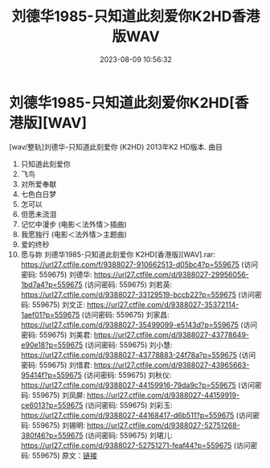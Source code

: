 ﻿---
title: 刘德华1985-只知道此刻爱你K2HD香港版WAV
date: 2023-08-09 10:56:32
categories: WAV车载音乐、镜像
tags: 华语中文
---
# 刘德华1985-只知道此刻爱你K2HD[香港版][WAV]

[wav/整轨]刘德华-只知道此刻爱你 (K2HD)
2013年K2 HD版本.
曲目
01. 只知道此刻爱你
02. 飞鸟
03. 对所爱奉献
04. 七色白日梦
05. 怎可以
06. 但愿未流泪
07. 记忆中漫步 (电影＜法外情＞插曲)
08. 我愿独行 (电影＜法外情＞主题曲)
09. 爱的终秒
10. 愿与妳
刘德华1985-只知道此刻爱你 K2HD[香港版][WAV].rar: https://url27.ctfile.com/f/9388027-910662513-d05bc4?p=559675
(访问密码: 559675)
刘德华: https://url27.ctfile.com/d/9388027-29956056-1bd7a4?p=559675
(访问密码: 559675)
刘若英: https://url27.ctfile.com/d/9388027-33129519-bccb22?p=559675
(访问密码: 559675)
刘文正: https://url27.ctfile.com/d/9388027-35372114-1aef01?p=559675
(访问密码: 559675)
刘家昌: https://url27.ctfile.com/d/9388027-35499099-e5143d?p=559675
(访问密码: 559675)
刘美君: https://url27.ctfile.com/d/9388027-43778649-e90e18?p=559675
(访问密码: 559675)
刘小慧: https://url27.ctfile.com/d/9388027-43778883-24f78a?p=559675
(访问密码: 559675)
刘惜君: https://url27.ctfile.com/d/9388027-43965663-95414f?p=559675
(访问密码: 559675)
刘秋仪: https://url27.ctfile.com/d/9388027-44159916-79da9c?p=559675
(访问密码: 559675)
刘凤屏: https://url27.ctfile.com/d/9388027-44159919-ce6013?p=559675
(访问密码: 559675)
刘彩玉: https://url27.ctfile.com/d/9388027-44168417-d6b511?p=559675
(访问密码: 559675)
刘锡明: https://url27.ctfile.com/d/9388027-52751268-380f46?p=559675
(访问密码: 559675)
刘珺儿: https://url27.ctfile.com/d/9388027-52751271-feaf44?p=559675
(访问密码: 559675)
原文：[链接](https://blog.sina.com.cn/s/blog_1647c7e760103130w.html)